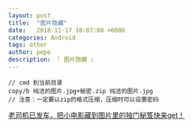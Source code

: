 ```yaml
---
layout: post
title:  "图片隐藏"
date:   2018-11-17 10:07:00 +0800
categories: Android
tags: other
author: pepe
description: 『 图片隐藏 』
---
```


```
// cmd 到当前目录
copy/b 纯洁的图片.jpg+秘密.zip 纯洁的图片.jpg
// 注意：一定要以zip的格式压缩，压缩时可以设置密码
```


[老司机已发车，把小电影藏到图片里的独门秘笈快来get！](https://baijiahao.baidu.com/s?id=1562818987618808&wfr=spider&for=pc)